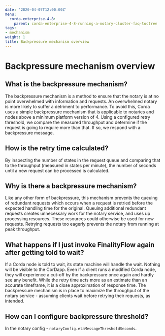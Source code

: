 ```yaml
---
date: '2020-04-07T12:00:00Z'
menu:
  corda-enterprise-4-8:
    parent: corda-enterprise-4-8-running-a-notary-cluster-faq-toctree
tags:
- mechanism
weight: 1
title: Backpressure mechanism overview
---
```



# Backpressure mechanism overview


## What is the backpressure mechanism?

The backpressure mechanism is a method to ensure that the notary is at no point overwhelmed with information and requests. An overwhelmed
notary is more likely to suffer a detriment to performance. To avoid this, Corda uses a simple backpressure mechanism that is applicable to notaries and nodes
above a minimum platform version of 4. Using a configured retry threshold, we compare the measured throughput and determine if
the request is going to require more than that. If so, we respond with a backpressure message.

## How is the retry time calculated?

By inspecting the number of states in the request queue and comparing that to the throughput (measured in states per minute),
the number of seconds until a new request can be processed is calculated.


## Why is there a backpressure mechanism?

Like any other form of backpressure, this mechanism prevents the queuing of redundant requests which occurs when a request is retried before the expected
handling time for the original. Queuing additional redundant requests creates unnecessary work for the notary service,
and uses up processing resources. These resources could otherwise be used for new requests. Retrying requests
too eagerly prevents the notary from running at peak throughput.


## What happens if I just invoke FinalityFlow again after getting told to wait?

If a Corda node is told to wait, its state machine will handle the wait. Nothing will be visible to the CorDapp.
Even if a client runs a modified Corda node, they will experience a cut-off by the backpressure once again and hardly see any benefit.
While the retry time acts more as an estimate than an accurate timeframe, it is a close approximation of response time.
The backpressure mechanism is in place to maximize the throughput of the notary service - assuming clients wait before retrying
their requests, as intended.


## How can I configure backpressure threshold?

In the notary config - `notaryConfig.etaMessageThresholdSeconds`.

